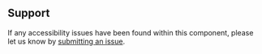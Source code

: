 ## Support

If any accessibility issues have been found within this component, please let us know by [submitting an issue](https://github.com/hashicorp/design-system/issues/new/choose).
